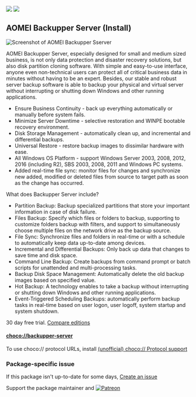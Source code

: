[![](https://img.shields.io/chocolatey/v/backupper-server?color=green&label=backupper-server)](https://chocolatey.org/packages/backupper-server) [![](https://img.shields.io/chocolatey/dt/backupper-server)](https://chocolatey.org/packages/backupper-server)

## AOMEI Backupper Server (Install)

![Screenshot of AOMEI Backupper Sserver](http://www.backup-utility.com/icon/aomei-backupper-server-screenshot.jpg)

AOMEI Backupper Server, especially designed for small and medium sized business, is not only data protection and disaster recovery solutions, but also disk partition cloning software. With simple and easy-to-use interface, anyone even non-technical users can protect all of critical business data in minutes without having to be an expert. Besides, our stable and robust server backup software is able to backup your physical and virtual server without interrupting or shutting down Windows and other running applications.

* Ensure Business Continuity - back up everything automatically or manually before system fails.
* Minimize Server Downtime - selective restoration and WINPE bootable recovery environment.
* Disk Storage Management - automatically clean up, and incremental and differential backups.
* Universal Restore - restore backup images to dissimilar hardware with ease.
* All Windows OS Platform - support Windows Server 2003, 2008, 2012, 2016 (including R2), SBS 2003, 2008, 2011 and Windows PC systems.
* Added real-time file sync: monitor files for changes and synchronize new added, modified or deleted files from source to target path as soon as the change has occurred.

What does Backupper Server include?

* Partition Backup: Backup specialized partitions that store your important information in case of disk failure.
* Files Backup: Specify which files or folders to backup, supporting to customize folders backup with filters, and support to simultaneously choose multiple files on the network drive as the backup source.
* File Sync: Synchronize files and folders in real-time or with a schedule to automatically keep data up-to-date among devices.
* Incremental and Differential Backups: Only back up data that changes to save time and disk space.
* Command Line Backup: Create backups from command prompt or batch scripts for unattended and multi-processing tasks.
* Backup Disk Space Management: Automatically delete the old backup images based on specified value.
* Hot Backup: A technology enables to take a backup without interrupting or shutting down Windows and other running applications.
* Event-Triggered Scheduling Backups: automatically perform backup tasks in real-time based on user logon, user logoff, system startup and system shutdown.

30 day free trial. [Compare editions](http://www.backup-utility.com/edition-comparison.html)

#### [choco://backupper-server](choco://backupper-server)
To use choco:// protocol URLs, install [(unofficial) choco:// Protocol support ](https://chocolatey.org/packages/choco-protocol-support)

### Package-specific issue
If this package isn't up-to-date for some days, [Create an issue](https://github.com/tunisiano187/Chocolatey-packages/issues/new/choose)

Support the package maintainer and [![Patreon](https://cdn.jsdelivr.net/gh/tunisiano187/Chocolatey-packages@d15c4e19c709e7148588d4523ffc6dd3cd3c7e5e/icons/patreon.png)](https://www.patreon.com/bePatron?u=39585820)
